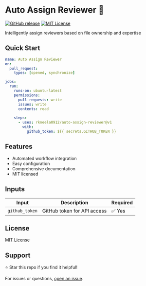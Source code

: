 # Auto Assign Reviewer 👥

[![GitHub release](https://img.shields.io/github/v/release/rkneela0912/auto-assign-reviewer)](https://github.com/rkneela0912/auto-assign-reviewer/releases) [![MIT License](https://img.shields.io/badge/License-MIT-blue.svg)](https://opensource.org/licenses/MIT)

Intelligently assign reviewers based on file ownership and expertise

## Quick Start

```yaml
name: Auto Assign Reviewer
on:
  pull_request:
    types: [opened, synchronize]

jobs:
  run:
    runs-on: ubuntu-latest
    permissions:
      pull-requests: write
      issues: write
      contents: read
    
    steps:
      - uses: rkneela0912/auto-assign-reviewer@v1
        with:
          github_token: ${{ secrets.GITHUB_TOKEN }}
```

## Features

- Automated workflow integration
- Easy configuration
- Comprehensive documentation
- MIT licensed

## Inputs

| Input | Description | Required |
|-------|-------------|----------|
| `github_token` | GitHub token for API access | ✅ Yes |

## License

[MIT License](LICENSE)

## Support

⭐ Star this repo if you find it helpful!

For issues or questions, [open an issue](https://github.com/rkneela0912/auto-assign-reviewer/issues).
